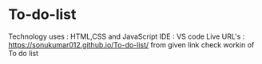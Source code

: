 # To-do-list
Technology uses : HTML,CSS and JavaScript
IDE : VS code
Live URL's : https://sonukumar012.github.io/To-do-list/ 
from given link check workin of To do list
